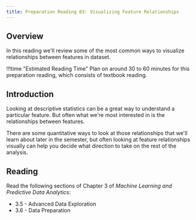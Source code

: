 ```yaml
---
title: Preparation Reading 03: Visualizing Feature Relationships
---
```


## Overview

In this reading we'll review some of the most common ways to visualize relationships between features in dataset.

!!!time "Estimated Reading Time"
	Plan on around 30 to 60 minutes for this preparation reading, which consists of textbook reading.

## Introduction

Looking at descriptive statistics can be a great way to understand a particular feature. But often what we're most interested in is the relationships between features. 

There are some quantitative ways to look at those relationships that we'll learn about later in the semester, but often looking at feature relationships visually can help you decide what direction to take on the rest of the analysis.

## Reading

Read the following sections of Chapter 3 of *Machine Learning and Predictive Data Analytics*:

* 3.5 - Advanced Data Exploration
* 3.6 - Data Preparation